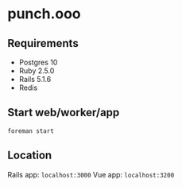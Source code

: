 # punch.ooo

## Requirements

* Postgres 10
* Ruby 2.5.0
* Rails 5.1.6
* Redis

## Start web/worker/app

`foreman start`

## Location

Rails app: `localhost:3000`
Vue app: `localhost:3200`
